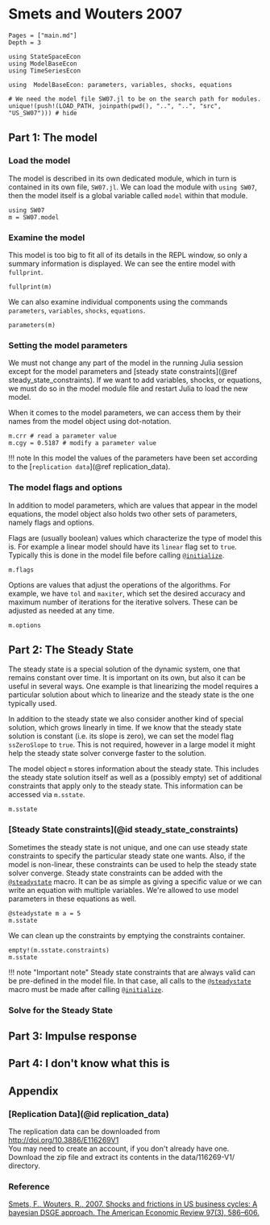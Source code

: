 # Smets and Wouters 2007

```@contents
Pages = ["main.md"]
Depth = 3
```

```@setup sw07
using StateSpaceEcon
using ModelBaseEcon
using TimeSeriesEcon

using  ModelBaseEcon: parameters, variables, shocks, equations

# We need the model file SW07.jl to be on the search path for modules.
unique!(push!(LOAD_PATH, joinpath(pwd(), "..", "..", "src", "US_SW07"))) # hide

```

## Part 1: The model

### Load the model

The model is described in its own dedicated module, which in turn is contained
in its own file, `SW07.jl`. We can load the module with `using SW07`, then the
model itself is a global variable called `model` within that module.

```@repl sw07
using SW07
m = SW07.model
```

### Examine the model

This model is too big to fit all of its details in the REPL window, so only a
summary information is displayed. We can see the entire model with `fullprint`.

```@repl sw07
fullprint(m)
```

We can also examine individual components using the commands `parameters`,
`variables`, `shocks`, `equations`.

```@repl sw07
parameters(m)
```

### Setting the model parameters

We must not change any part of the model in the running Julia session except for
the model parameters and [steady state constraints](@ref
steady_state_constraints). If we want to add variables, shocks, or equations, we
must do so in the model module file and restart Julia to load the new model.

When it comes to the model parameters, we can access them by their names from
the model object using dot-notation.

```@repl sw07
m.crr # read a parameter value
m.cgy = 0.5187 # modify a parameter value
```

!!! note 
    In this model the values of the parameters have been set according to the
    [`replication data`](@ref replication_data).

### The model flags and options

In addition to model parameters, which are values that appear in the model
equations, the model object also holds two other sets of parameters, namely
flags and options.

Flags are (usually boolean) values which characterize the type of model this is.
For example a linear model should have its `linear` flag set to `true`.
Typically this is done in the model file before calling [`@initialize`](@ref).

```@repl sw07
m.flags
```

Options are values that adjust the operations of the algorithms. For example, we
have `tol` and `maxiter`, which set the desired accuracy and maximum number of
iterations for the iterative solvers. These can be adjusted as needed at any
time.

```@repl sw07
m.options
```

## Part 2: The Steady State

The steady state is a special solution of the dynamic system, one that remains
constant over time. It is important on its own, but also it can be useful in
several ways. One example is that linearizing the model requires a particular
solution about which to linearize and the steady state is the one typically used.

In addition to the steady state we also consider another kind of special
solution, which grows linearly in time. If we know that the steady state
solution is constant (i.e. its slope is zero), we can set the model flag
`ssZeroSlope` to `true`. This is not required, however in a large model it might
help the steady state solver converge faster to the solution.

The model object `m` stores information about the steady state. This includes
the steady state solution itself as well as a (possibly empty) set of additional
constraints that apply only to the steady state. This information can be
accessed via `m.sstate`.

```@repl sw07
m.sstate
```

### [Steady State constraints](@id steady_state_constraints)

Sometimes the steady state is not unique, and one can use steady state
constraints to specify the particular steady state one wants. Also, if the model
is non-linear, these constraints can be used to help the steady state solver
converge. Steady state constraints can be added with the [`@steadystate`](@ref)
macro. It can be as simple as giving a specific value or we can write an
equation with multiple variables. We're allowed to use model parameters in these
equations as well.

```@repl sw07
@steadystate m a = 5
m.sstate
```

We can clean up the constraints by emptying the constraints container.

```@repl sw07
empty!(m.sstate.constraints)
m.sstate
```

!!! note "Important note"
    Steady state constraints that are always valid can be pre-defined in the model file.
    In that case, all calls to the [`@steadystate`](@ref) macro must be made after calling
   [`@initialize`](@ref).

### Solve for the Steady State


## Part 3: Impulse response


## Part 4: I don't know what this is


## Appendix

### [Replication Data](@id replication_data)

The replication data can be downloaded from http://doi.org/10.3886/E116269V1<br>
You may need to create an account, if you don't already have one.
Download the zip file and extract its contents in the data/116269-V1/ directory.

### Reference

[Smets, F., Wouters, R., 2007. Shocks and frictions in US business cycles: A bayesian DSGE approach. The American Economic Review 97(3), 586–606.](https://www.aeaweb.org/articles?id=10.1257/aer.97.3.586)



